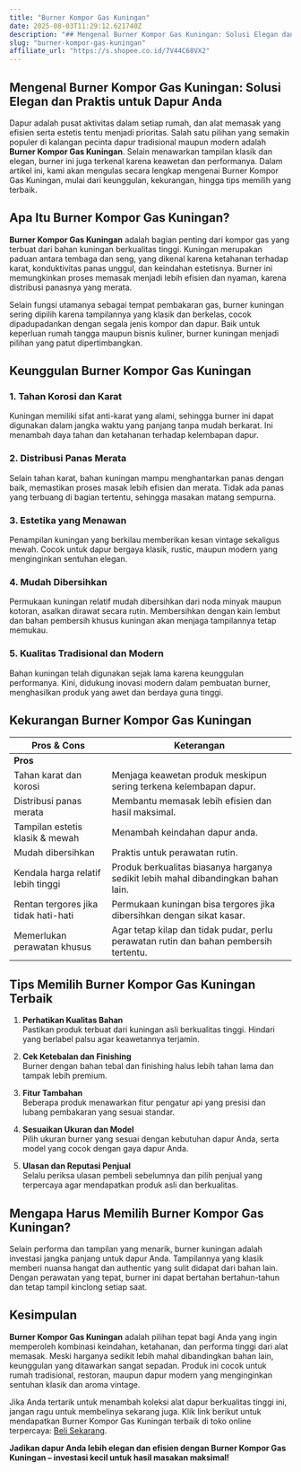 ```yaml
---
title: "Burner Kompor Gas Kuningan"
date: 2025-08-03T11:29:12.621740Z
description: "## Mengenal Burner Kompor Gas Kuningan: Solusi Elegan dan Praktis untuk Dapur Anda..."
slug: "burner-kompor-gas-kuningan"
affiliate_url: "https://s.shopee.co.id/7V44C68VX2"
---
```

## Mengenal Burner Kompor Gas Kuningan: Solusi Elegan dan Praktis untuk Dapur Anda

Dapur adalah pusat aktivitas dalam setiap rumah, dan alat memasak yang efisien serta estetis tentu menjadi prioritas. Salah satu pilihan yang semakin populer di kalangan pecinta dapur tradisional maupun modern adalah **Burner Kompor Gas Kuningan**. Selain menawarkan tampilan klasik dan elegan, burner ini juga terkenal karena keawetan dan performanya. Dalam artikel ini, kami akan mengulas secara lengkap mengenai Burner Kompor Gas Kuningan, mulai dari keunggulan, kekurangan, hingga tips memilih yang terbaik.

## Apa Itu Burner Kompor Gas Kuningan?

**Burner Kompor Gas Kuningan** adalah bagian penting dari kompor gas yang terbuat dari bahan kuningan berkualitas tinggi. Kuningan merupakan paduan antara tembaga dan seng, yang dikenal karena ketahanan terhadap karat, konduktivitas panas unggul, dan keindahan estetisnya. Burner ini memungkinkan proses memasak menjadi lebih efisien dan nyaman, karena distribusi panasnya yang merata.

Selain fungsi utamanya sebagai tempat pembakaran gas, burner kuningan sering dipilih karena tampilannya yang klasik dan berkelas, cocok dipadupadankan dengan segala jenis kompor dan dapur. Baik untuk keperluan rumah tangga maupun bisnis kuliner, burner kuningan menjadi pilihan yang patut dipertimbangkan.

## Keunggulan Burner Kompor Gas Kuningan

### 1. Tahan Korosi dan Karat
Kuningan memiliki sifat anti-karat yang alami, sehingga burner ini dapat digunakan dalam jangka waktu yang panjang tanpa mudah berkarat. Ini menambah daya tahan dan ketahanan terhadap kelembapan dapur.

### 2. Distribusi Panas Merata
Selain tahan karat, bahan kuningan mampu menghantarkan panas dengan baik, memastikan proses masak lebih efisien dan merata. Tidak ada panas yang terbuang di bagian tertentu, sehingga masakan matang sempurna.

### 3. Estetika yang Menawan
Penampilan kuningan yang berkilau memberikan kesan vintage sekaligus mewah. Cocok untuk dapur bergaya klasik, rustic, maupun modern yang menginginkan sentuhan elegan.

### 4. Mudah Dibersihkan
Permukaan kuningan relatif mudah dibersihkan dari noda minyak maupun kotoran, asalkan dirawat secara rutin. Membersihkan dengan kain lembut dan bahan pembersih khusus kuningan akan menjaga tampilannya tetap memukau.

### 5. Kualitas Tradisional dan Modern
Bahan kuningan telah digunakan sejak lama karena keunggulan performanya. Kini, didukung inovasi modern dalam pembuatan burner, menghasilkan produk yang awet dan berdaya guna tinggi.

## Kekurangan Burner Kompor Gas Kuningan

| Pros & Cons | Keterangan |
|--------------|--------------|
| **Pros** | |
| Tahan karat dan korosi | Menjaga keawetan produk meskipun sering terkena kelembapan dapur. |
| Distribusi panas merata | Membantu memasak lebih efisien dan hasil maksimal. |
| Tampilan estetis klasik & mewah | Menambah keindahan dapur anda. |
| Mudah dibersihkan | Praktis untuk perawatan rutin. |
| Kendala harga relatif lebih tinggi | Produk berkualitas biasanya harganya sedikit lebih mahal dibandingkan bahan lain. |
| Rentan tergores jika tidak hati-hati | Permukaan kuningan bisa tergores jika dibersihkan dengan sikat kasar. |
| Memerlukan perawatan khusus | Agar tetap kilap dan tidak pudar, perlu perawatan rutin dan bahan pembersih tertentu. |

## Tips Memilih Burner Kompor Gas Kuningan Terbaik

1. **Perhatikan Kualitas Bahan**  
Pastikan produk terbuat dari kuningan asli berkualitas tinggi. Hindari yang berlabel palsu agar keawetannya terjamin.

2. **Cek Ketebalan dan Finishing**  
Burner dengan bahan tebal dan finishing halus lebih tahan lama dan tampak lebih premium.

3. **Fitur Tambahan**  
Beberapa produk menawarkan fitur pengatur api yang presisi dan lubang pembakaran yang sesuai standar.

4. **Sesuaikan Ukuran dan Model**  
Pilih ukuran burner yang sesuai dengan kebutuhan dapur Anda, serta model yang cocok dengan gaya dapur Anda.

5. **Ulasan dan Reputasi Penjual**  
Selalu periksa ulasan pembeli sebelumnya dan pilih penjual yang terpercaya agar mendapatkan produk asli dan berkualitas.

## Mengapa Harus Memilih Burner Kompor Gas Kuningan?

Selain performa dan tampilan yang menarik, burner kuningan adalah investasi jangka panjang untuk dapur Anda. Tampilannya yang klasik memberi nuansa hangat dan authentic yang sulit didapat dari bahan lain. Dengan perawatan yang tepat, burner ini dapat bertahan bertahun-tahun dan tetap tampil kinclong setiap saat.

## Kesimpulan

**Burner Kompor Gas Kuningan** adalah pilihan tepat bagi Anda yang ingin memperoleh kombinasi keindahan, ketahanan, dan performa tinggi dari alat memasak. Meski harganya sedikit lebih mahal dibandingkan bahan lain, keunggulan yang ditawarkan sangat sepadan. Produk ini cocok untuk rumah tradisional, restoran, maupun dapur modern yang menginginkan sentuhan klasik dan aroma vintage.

Jika Anda tertarik untuk menambah koleksi alat dapur berkualitas tinggi ini, jangan ragu untuk membelinya sekarang juga. Klik link berikut untuk mendapatkan Burner Kompor Gas Kuningan terbaik di toko online terpercaya: [Beli Sekarang](https://s.shopee.co.id/7V44C68VX2).

**Jadikan dapur Anda lebih elegan dan efisien dengan Burner Kompor Gas Kuningan – investasi kecil untuk hasil masakan maksimal!**